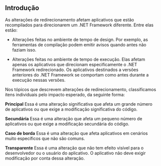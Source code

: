 ## <a name="introduction"></a>Introdução
As alterações de redirecionamento afetam aplicativos que estão recompilados para direcionarem um .NET Framework diferente. Entre elas estão:

* Alterações feitas no ambiente de tempo de design. Por exemplo, as ferramentas de compilação podem emitir avisos quando antes não faziam isso.

* Alterações feitas no ambiente de tempo de execução. Elas afetam apenas os aplicativos que direcionam especificamente o .NET Framework redirecionado. Os aplicativos destinados a versões anteriores do .NET Framework se comportam como antes durante a execução nessas versões.

Nos tópicos que descrevem alterações de redirecionamento, classificamos itens individuais pelo impacto esperado, da seguinte forma:

**Principal** Essa é uma alteração significativa que afeta um grande número de aplicativos ou que exige a modificação significativa do código.

**Secundária** Essa é uma alteração que afeta um pequeno número de aplicativos ou que exige a modificação secundária do código.

**Caso de borda** Essa é uma alteração que afeta aplicativos em cenários muito específicos que não são comuns.

**Transparente** Essa é uma alteração que não tem efeito visível para o desenvolvedor ou o usuário do aplicativo. O aplicativo não deve exigir modificação por conta dessa alteração.
